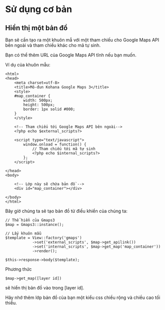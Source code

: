 # Sử dụng cơ bản

## Hiển thị một bản đồ

Bạn sẽ cần tạo ra một khuôn mẫ với một tham chiếu cho Google Maps API bên ngoài và tham chiếu khác cho mã tự sinh.

Bạn có thể thêm URL của Google Maps API tĩnh nếu bạn muốn.

Ví dụ của khuôn mẫu:
	
	<html>
	<head>
		<meta charset=utf-8>
		<title>Mô-đun Kohana Google Maps 3</title>
		<style>
		#map_container {
			width: 500px;
			height: 500px;
			border: 1px solid #000;
		}
		</style>
	
		<!-- Tham chiếu tới Google Maps API bên ngoài--> 
		<?php echo $external_scripts?>
	
		<script type="text/javascript">
			window.onload = function() {
				// Tham chiếu tới mã tự sinh
				<?php echo $internal_scripts?>
			};
		</script>
	
	</head>
	<body>
		
		<!-- Lớp này sẽ chứa bản đồ -->
		<div id="map_container"></div>
	
	</body>
	</html>
	


Bây giờ chúng ta sẽ tạo bản đồ từ điều khiển của chúng ta:

	// Thể hiển của Gmaps3
	$map = Gmaps3::instance();
		
	// Lấy khuôn mẫu
	$template = View::factory('gmaps')
				->set('external_scripts', $map->get_apilink())
				->set('internal_scripts', $map->get_map('map_container'))
				->render();	
								
	$this->response->body($template);			


Phương thức
	
	$map->get_map([layer id])

sẽ hiển thị bản đồ vào trong [layer id]. 

Hãy nhớ thêm lớp bản đồ của bạn một kiểu css chiều rộng và chiều cao tối thiểu.
